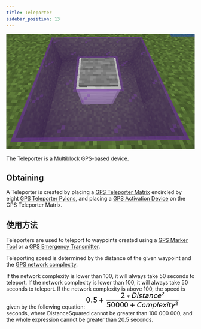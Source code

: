 ```yaml
---
title: Teleporter
sidebar_position: 13
---
```


![Teleporter](https://raw.githubusercontent.com/Slimefun/Slimefun-Wiki/master/images/Teleporter.png)

The Teleporter is a Multiblock GPS-based device.

## Obtaining

A Teleporter is created by placing a [GPS Teleporter Matrix](GPS-Teleporter-Matrix) encircled by eight [GPS Teleporter Pylons](GPS-Teleporter-Pylon), and placing a [GPS Activation Device](GPS-Activation-Device) on the GPS Teleporter Matrix.

## 使用方法

Teleporters are used to teleport to waypoints created using a [GPS Marker Tool](GPS-Marker-Tool) or a [GPS Emergency Transmitter](GPS-Emergency-Transmitter).

Teleporting speed is determined by the distance of the given waypoint and the [GPS network complexity](GPS-Transmitter).

If the network complexity is lower than 100, it will always take 50 seconds to teleport. If the network complexity is lower than 100, it will always take 50 seconds to teleport. If the network complexity is above 100, the speed is given by the following equation: ![Teleporting Speed Equation](https://raw.githubusercontent.com/Slimefun/Slimefun-Wiki/master/images/TeleportEquation.png) seconds, where DistanceSquared cannot be greater than 100 000 000, and the whole expression cannot be greater than 20.5 seconds.
